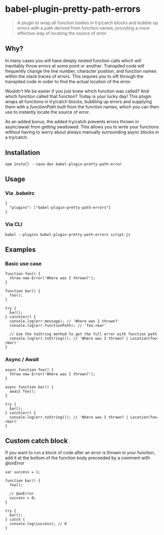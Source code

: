 # babel-plugin-pretty-path-errors

> A plugin to wrap all function bodies in try/catch blocks and bubble up errors with a path derived from function names, providing a more effective way of locating the source of error

## Why?
In many cases you will have deeply nested function calls which will inevitably throw errors at some point or another. Transpiled code will frequently change the line number, character position, and function names within the stack traces of errors. This requres you to sift through the transpiled code in order to find the actual location of the error.

Wouldn't life be easier if you just knew which function was called? And which function called that function? Today is your lucky day! This plugin wraps all functions in try/catch blocks, bubbling up errors and supplying them with a _functionPath_ built from the function names, which you can then use to instantly locate the source of error.

As an added bonus, the added try/catch prevents errors thrown in async/await from getting swallowed. This allows you to write your functions without having to worry about always manually surrounding async blocks in a try/catch.

## Installation

`npm install --save-dev babel-plugin-pretty-path-error`

## Usage
### Via .babelrc
```
{
  "plugins": ["babel-plugin-pretty-path-errors"]
}
```

### Via CLI
```
babel --plugins babel-plugin-pretty-path-errors script.js
```

## Examples

### Basic use case
```
function foo() {
  throw new Error('Where was I thrown?');
}

function bar() {
  foo();
}

try {
  bar();
} catch(err) {
  console.log(err.message); // 'Where was I thrown?'
  console.log(err.functionPath); // 'foo->bar'

  // Use the toString method to get the full error with function path
  console.log(err.toString()); // 'Where was I thrown? | Location(foo->bar)'
}
```

### Async / Await
```
async function foo() {
  throw new Error('Where was I thrown?');
}

async function bar() {
  await foo();
}

try {
  bar();
} catch(err) {
  console.log(err.toString()); // 'Where was I thrown? | Location(foo->bar)'
}
```

## Custom catch block
If you want to run a block of code after an error is thrown in your function, add it at the bottom of the function body preceeded by a comment with _@onError_

```
var success = 1;

function bar() {
  foo();

  // @onError
  success = 0;
}

try {
  bar();
} catch {
  console.log(success); // 0
}
```
